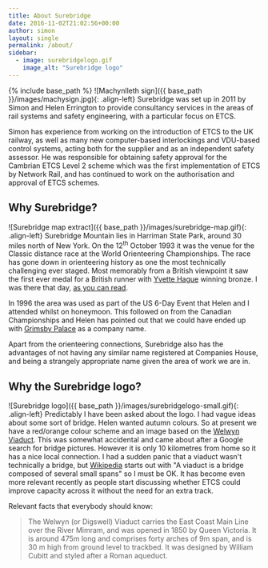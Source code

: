 ```yaml
---
title: About Surebridge
date: 2016-11-02T21:02:56+00:00
author: simon
layout: single
permalink: /about/
sidebar:
  - image: surebridgelogo.gif
    image_alt: "Surebridge logo"
---
```

{% include base_path %}
![Machynlleth sign]({{ base_path }}/images/machysign.jpg){: .align-left}
Surebridge was set up in 2011 by Simon and Helen Errington to provide consultancy services in the areas of rail systems and safety engineering, with a particular focus on ETCS.

Simon has experience from working on the introduction of ETCS to the UK railway, as well as many new computer-based interlockings and VDU-based control systems, acting both for the supplier and as an independent safety assessor. He was responsible for obtaining safety approval for the Cambrian ETCS Level 2 scheme which was the first implementation of ETCS by Network Rail, and has continued to work on the authorisation and approval of ETCS schemes.

## Why Surebridge?

![Surebridge map extract]({{ base_path }}/images/surebridge-map.gif){: .align-left}
Surebridge Mountain lies in Harriman State Park, around 30 miles north of New York. On the 12<sup>th</sup> October 1993 it was the venue for the Classic distance race at the World Orienteering Championships. The race has gone down in orienteering history as one the most technically challenging ever staged. Most memorably from a British viewpoint it saw the first ever medal for a British runner with [Yvette Hague](http://www.maprunner.co.uk/the-agony-of-the-long-distance-world-championships-spectator/) winning bronze. I was there that day, [as you can read](http://www.maprunner.co.uk/woc-1993-classic-race/).

In 1996 the area was used as part of the US 6-Day Event that Helen and I attended whilst on honeymoon. This followed on from the Canadian Championships and Helen has pointed out that we could have ended up with [Grimsby Palace](http://www.maprunner.co.uk/canadian-orienteering-championships-1996/) as a company name.

Apart from the orienteering connections, Surebridge also has the advantages of not having any similar name registered at Companies House, and being a strangely appropriate name given the area of work we are in.

## Why the Surebridge logo?

![Surebridge logo]({{ base_path }}/images/surebridgelogo-small.gif){: .align-left}
Predictably I have  been asked about the logo. I had vague ideas about some sort of bridge. Helen wanted autumn colours. So at present we have a red/orange colour scheme and an image based on the [Welwyn Viaduct](http://www.transportheritage.com/find-heritage-locations.html?sobi2Task=sobi2Details&amp;sobi2Id=82). This was somewhat accidental and came about after a Google search for bridge pictures. However it is only 10 kilometres from home so it has a nice local connection. I had a sudden panic that a viaduct wasn't technically a bridge, but [Wikipedia](http://en.wikipedia.org/wiki/Viaduct) starts out with "A viaduct is a bridge composed of several small spans" so I must be OK. It has become even more relevant recently as people start discussing whether ETCS could improve capacity across it without the need for an extra track.

Relevant facts that everybody should know:

> The Welwyn (or Digswell) Viaduct carries the East Coast Main Line over the River Mimram, and was opened in 1850 by Queen Victoria. It is around 475m long and comprises forty arches of 9m span, and is 30 m high from ground level to trackbed. It was designed by William Cubitt and styled after a Roman aqueduct.
